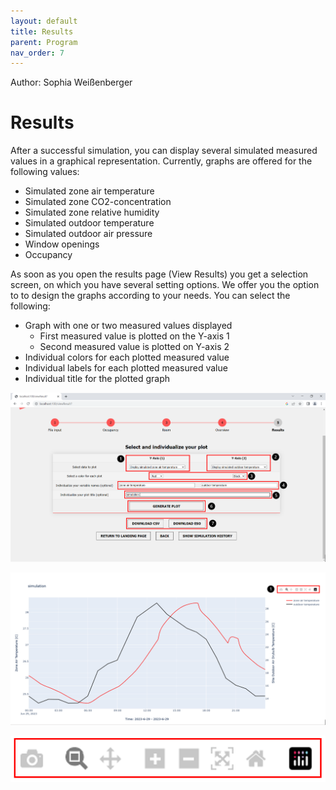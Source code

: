 ```yaml
---
layout: default
title: Results
parent: Program
nav_order: 7
---
```


Author: Sophia Weißenberger
# Results

After a successful simulation, you can display several simulated measured values in a graphical representation. Currently, graphs are offered for the following values:

  * Simulated zone air temperature
  * Simulated zone CO2-concentration
  * Simulated zone relative humidity
  * Simulated outdoor temperature
  * Simulated outdoor air pressure 
  * Window openings
  * Occupancy

As soon as you open the results page (View Results) you get a selection screen, on which you have several setting options. We offer you the option to to design the graphs according to your needs. You can select the following:

  * Graph with one or two measured values displayed
     * First measured value is plotted on the Y-axis 1
     * Second measured value is plotted on Y-axis 2
  * Individual colors for each plotted measured value
  * Individual labels for each plotted measured value
  * Individual title for the plotted graph

    
![Figg. 1](images/ViewResults2Marker.PNG)

![Figg. 2](images/ViewResults3Marker.PNG)

![Figg. 3](images/ViewResults4Marker.PNG)
